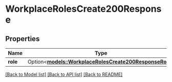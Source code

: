 # WorkplaceRolesCreate200Response

## Properties

Name | Type | Description | Notes
------------ | ------------- | ------------- | -------------
**role** | Option<[**models::WorkplaceRolesCreate200ResponseRole**](workplace_roles_create_200_response_role.md)> |  | [optional]

[[Back to Model list]](../README.md#documentation-for-models) [[Back to API list]](../README.md#documentation-for-api-endpoints) [[Back to README]](../README.md)


